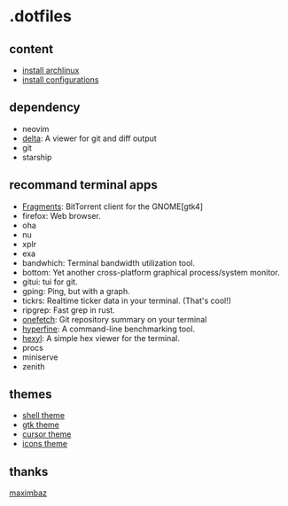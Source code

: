# .dotfiles

## content

* [install archlinux](./install/install.sh)
* [install configurations](./install.sh)

## dependency

* neovim
* [delta](https://github.com/dandavison/delta): A viewer for git and diff output 
* git
* starship

## recommand terminal apps

* [Fragments](https://gitlab.gnome.org/World/Fragments): BitTorrent client for the GNOME[gtk4]
* firefox: Web browser.
* oha
* nu
* xplr
* exa
* bandwhich: Terminal bandwidth utilization tool.
* bottom: Yet another cross-platform graphical process/system monitor.
* gitui: tui for git.
* gping: Ping, but with a graph.
* tickrs: Realtime ticker data in your terminal. (That's cool!)
* ripgrep: Fast grep in rust.
* [onefetch](https://github.com/o2sh/onefetch): Git repository summary on your terminal
* [hyperfine](https://github.com/sharkdp/hyperfine): A command-line benchmarking tool.
* [hexyl](https://github.com/sharkdp/hexyl): A simple hex viewer for the terminal.
* procs
* miniserve
* zenith

## themes

* [shell theme](https://www.gnome-look.org/p/1267246)
* [gtk theme](https://www.gnome-look.org/p/1267246)
* [cursor theme](https://www.gnome-look.org/p/1197198/)
* [icons theme](https://www.pling.com/p/1209330)

## thanks

[maximbaz](https://github.com/maximbaz/dotfiles)

